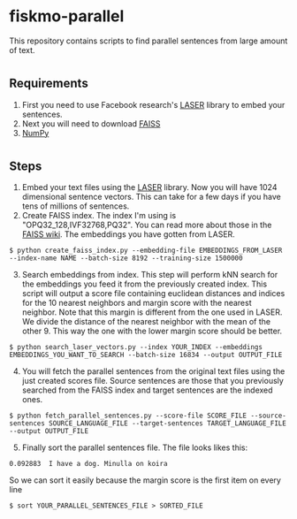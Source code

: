 # fiskmo-parallel
This repository contains scripts to find parallel sentences from large amount of text. 

# <h2>Requirements</h2>
1. First you need to use Facebook research's [LASER](https://github.com/facebookresearch/LASER/tree/master/tasks/embed) library to embed your sentences. 
2. Next you will need to download [FAISS](https://github.com/facebookresearch/faiss)
3. [NumPy](numpy.org)

# <h2>Steps</h2>
1. Embed your text files using the [LASER](https://github.com/facebookresearch/LASER/tree/master/tasks/embed) library. Now you will have 1024 dimensional sentence vectors. This can take for a few days if you have tens of millions of sentences.
2. Create FAISS index. The index I'm using is "OPQ32_128,IVF32768,PQ32". You can read more about those in the [FAISS wiki](https://github.com/facebookresearch/faiss/wiki/Guidelines-to-choose-an-index). The embeddings you have gotten from LASER.
```
$ python create_faiss_index.py --embedding-file EMBEDDINGS_FROM_LASER --index-name NAME --batch-size 8192 --training-size 1500000
```
3. Search embeddings from index. This step will perform kNN search for the embeddings you feed it from the previously created index. This script will output a score file containing euclidean distances and indices for the 10 nearest neighbors and margin score with the nearest neighbor. Note that this margin is different from the one used in LASER. We divide the distance of the nearest neighbor with the mean of the other 9. This way the one with the lower margin score should be better.
```
$ python search_laser_vectors.py --index YOUR_INDEX --embeddings EMBEDDINGS_YOU_WANT_TO_SEARCH --batch-size 16834 --output OUTPUT_FILE
```
4. You will fetch the parallel sentences from the original text files using the just created scores file. Source sentences are those that you previously searched from the FAISS index and target sentences are the indexed ones.
```
$ python fetch_parallel_sentences.py --score-file SCORE_FILE --source-sentences SOURCE_LANGUAGE_FILE --target-sentences TARGET_LANGUAGE_FILE --output OUTPUT_FILE
```
5. Finally sort the parallel sentences file. The file looks likes this:
```
0.092883  I have a dog. Minulla on koira
```
So we can sort it easily because the margin score is the first item on every line
```
$ sort YOUR_PARALLEL_SENTENCES_FILE > SORTED_FILE
```
